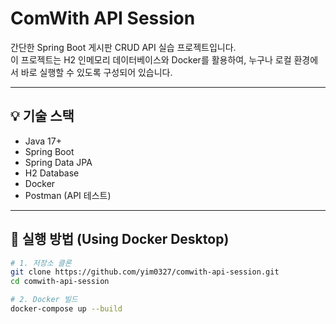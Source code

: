 # ComWith API Session

간단한 Spring Boot 게시판 CRUD API 실습 프로젝트입니다.  
이 프로젝트는 H2 인메모리 데이터베이스와 Docker를 활용하여, 누구나 로컬 환경에서 바로 실행할 수 있도록 구성되어 있습니다.

---

## 💡 기술 스택

- Java 17+
- Spring Boot
- Spring Data JPA
- H2 Database
- Docker
- Postman (API 테스트)

---

## 🚀 실행 방법 (Using Docker Desktop)

```bash
# 1. 저장소 클론
git clone https://github.com/yim0327/comwith-api-session.git
cd comwith-api-session

# 2. Docker 빌드
docker-compose up --build
